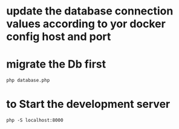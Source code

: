 # update the database connection values according to yor docker config host and port

# migrate the Db first 
    php database.php
# to Start the development server
    php -S localhost:8000